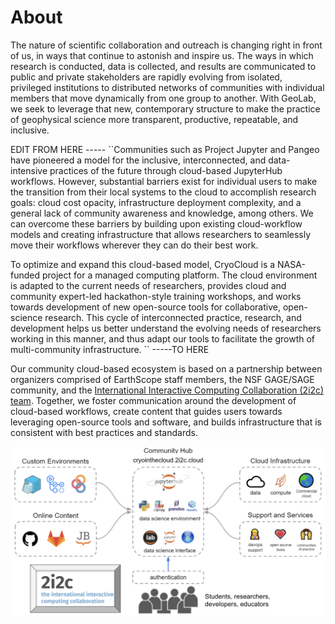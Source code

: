 # About

The nature of scientific collaboration and outreach is changing right in front of us, in ways that continue to astonish and inspire us. The ways in which research is conducted, data is collected, and results are communicated to public and private stakeholders are rapidly evolving from isolated, privileged institutions to distributed networks of communities with individual members that move dynamically from one group to another. With GeoLab, we seek to leverage that new, contemporary structure to make the practice of geophysical science more transparent, productive, repeatable, and inclusive.

EDIT FROM HERE -----
``Communities such as Project Jupyter and Pangeo have pioneered a model for the inclusive, interconnected, and data-intensive practices of the future through cloud-based JupyterHub workflows. However, substantial barriers exist for individual users to make the transition from their local systems to the cloud to accomplish research goals: cloud cost opacity, infrastructure deployment complexity, and a general lack of community awareness and knowledge, among others. We can overcome these barriers by building upon existing cloud-workflow models and creating infrastructure that allows researchers to seamlessly move their workflows wherever they can do their best work.

To optimize and expand this cloud-based model, CryoCloud is a NASA-funded project for a managed computing platform. The cloud environment is adapted to the current needs of researchers, provides cloud and community expert-led hackathon-style training workshops, and works towards development of new open-source tools for collaborative, open-science research. This cycle of interconnected practice, research, and development helps us better understand the evolving needs of researchers working in this manner, and thus adapt our tools to facilitate the growth of multi-community infrastructure.
``
-----TO HERE

Our community cloud-based ecosystem is based on a partnership between organizers comprised of EarthScope staff members, the NSF GAGE/SAGE community, and the [International Interactive Computing Collaboration (2i2c) team](https://2i2c.org). Together, we foster communication around the development of cloud-based workflows, create content that guides users towards leveraging open-source tools and software, and builds infrastructure that is consistent with best practices and standards.


![2i2c Service Model](../img/2i2c_service.png)